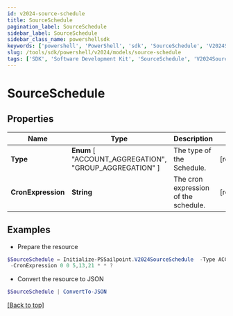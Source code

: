 ```yaml
---
id: v2024-source-schedule
title: SourceSchedule
pagination_label: SourceSchedule
sidebar_label: SourceSchedule
sidebar_class_name: powershellsdk
keywords: ['powershell', 'PowerShell', 'sdk', 'SourceSchedule', 'V2024SourceSchedule'] 
slug: /tools/sdk/powershell/v2024/models/source-schedule
tags: ['SDK', 'Software Development Kit', 'SourceSchedule', 'V2024SourceSchedule']
---
```



# SourceSchedule

## Properties

Name | Type | Description | Notes
------------ | ------------- | ------------- | -------------
**Type** |  **Enum** [  "ACCOUNT_AGGREGATION",    "GROUP_AGGREGATION" ] | The type of the Schedule. | [required]
**CronExpression** | **String** | The cron expression of the schedule. | [required]

## Examples

- Prepare the resource
```powershell
$SourceSchedule = Initialize-PSSailpoint.V2024SourceSchedule  -Type ACCOUNT_AGGREGATION `
 -CronExpression 0 0 5,13,21 * * ?
```

- Convert the resource to JSON
```powershell
$SourceSchedule | ConvertTo-JSON
```


[[Back to top]](#) 

